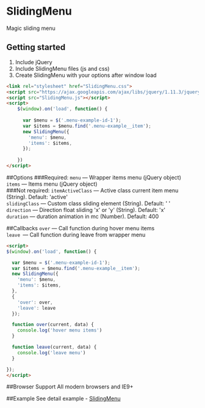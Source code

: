 # SlidingMenu
Magic sliding menu

## Getting started
1. Include jQuery
2. Include SlidingMenu files (js and css)
3. Create SlidingMenu with your options after window load

```html
<link rel="stylesheet" href="SlidingMenu.css">
<script src="https://ajax.googleapis.com/ajax/libs/jquery/1.11.3/jquery.min.js"></script>
<script src="SlidingMenu.js"></script>
<script>
    $(window).on('load', function() {
    
      var $menu = $('.menu-example-id-1');
      var $items = $menu.find('.menu-example__item');
      new SlidingMenu({
        'menu': $menu,
        'items': $items,
      });
    
    })
</script>
```

##Options
###Required:
<code>menu</code> — Wrapper items menu (jQuery object)<br>
<code>items</code> — Items menu (jQuery object)<br>
###Not required:
<code>itemActiveClass</code> — Active class current item menu (String). Default: 'active'<br>
<code>slidingClass</code> — Custom class sliding element (String). Default: ' '<br>
<code>direction</code> — Direction float sliding 'x' or 'y' (String). Default: 'x'<br>
<code>duration</code> — duration animation in mc (Number). Default: 400<br>

##Callbacks
<code>over</code> — Call function during hover menu items<br>
<code>leave </code>— Call function during leave from wrapper menu

```html
<script>
$(window).on('load', function() {

  var $menu = $('.menu-example-id-1');
  var $items = $menu.find('.menu-example__item');
  new SlidingMenu({
    'menu': $menu,
    'items': $items,
  },
  {
    'over': over,
    'leave': leave
  });

  function over(current, data) {
    console.log('hover menu items')
  }

  function leave(current, data) {
    console.log('leave menu')
  }

});
</script>
```

##Browser Support
All modern browsers and IE9+

##Example
See detail example - <a href="http://m-ulyanov.github.io/sliding-menu/ ">SlidingMenu</a>
